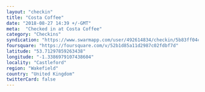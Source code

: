```yaml
---
layout: "checkin"
title: "Costa Coffee"
date: "2018-08-27 14:39 +/-GMT"
meta:  "Checked in at Costa Coffee"
category: "Checkins"
syndication: "https://www.swarmapp.com/user/492614834/checkin/5b83ff04c0f163002c577d3e"
foursquare: "https://foursquare.com/v/52b1d85a11d2987c02fdbf7d"
latitude: "53.71297859263438"
longitude: "-1.3386979107438604"
locality: "Castleford"
region: "Wakefield"
country: "United Kingdom"
twitterCard: false
---
```


